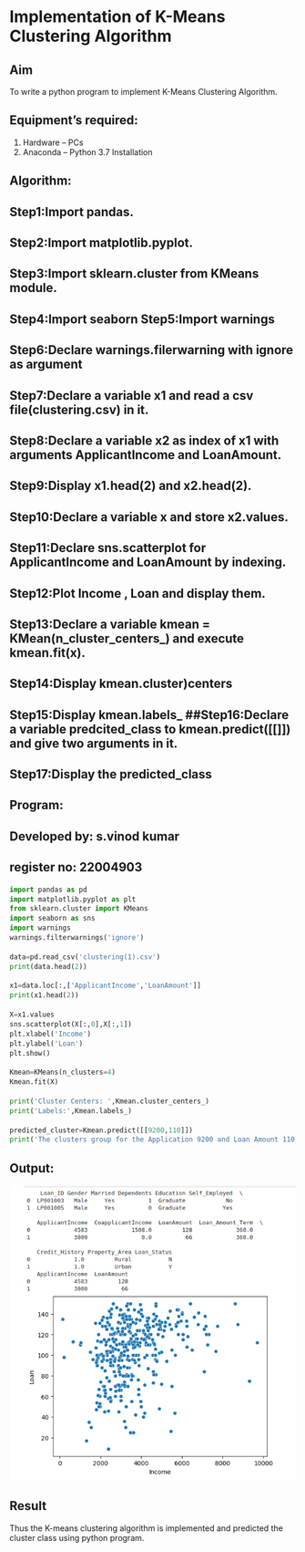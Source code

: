 # Implementation of K-Means Clustering Algorithm
## Aim
To write a python program to implement K-Means Clustering Algorithm.
## Equipment’s required:
1.	Hardware – PCs
2.	Anaconda – Python 3.7 Installation

## Algorithm:
## Step1:Import pandas. 
## Step2:Import matplotlib.pyplot. 
## Step3:Import sklearn.cluster from KMeans module. 
## Step4:Import seaborn Step5:Import warnings 
## Step6:Declare warnings.filerwarning with ignore as argument 
## Step7:Declare a variable x1 and read a csv file(clustering.csv) in it.
## Step8:Declare a variable x2 as index of x1 with arguments ApplicantIncome and LoanAmount. 
## Step9:Display x1.head(2) and x2.head(2). 
## Step10:Declare a variable x and store x2.values.
 ## Step11:Declare sns.scatterplot for ApplicantIncome and LoanAmount by indexing. 
 ## Step12:Plot Income , Loan and display them. 
 ## Step13:Declare a variable kmean = KMean(n_cluster_centers_) and execute kmean.fit(x).
 ## Step14:Display kmean.cluster)centers 
## Step15:Display kmean.labels_ ##Step16:Declare a variable predcited_class to kmean.predict([[]]) and give two arguments in it. 
## Step17:Display the predicted_class

## Program:
## Developed by: s.vinod kumar
## register no: 22004903

```python
import pandas as pd
import matplotlib.pyplot as plt
from sklearn.cluster import KMeans
import seaborn as sns
import warnings
warnings.filterwarnings('ignore')

data=pd.read_csv('clustering(1).csv')
print(data.head(2))

x1=data.loc[:,['ApplicantIncome','LoanAmount']]
print(x1.head(2))

X=x1.values
sns.scatterplot(X[:,0],X[:,1])
plt.xlabel('Income')
plt.ylabel('Loan')
plt.show()

Kmean=KMeans(n_clusters=4)
Kmean.fit(X)

print('Cluster Centers: ',Kmean.cluster_centers_)
print('Labels:',Kmean.labels_)

predicted_cluster=Kmean.predict([[9200,110]])
print('The clusters group for the Application 9200 and Loan Amount 110  is ',predicted_cluster)


```
## Output:
![output](/output.png)

## Result
Thus the K-means clustering algorithm is implemented and predicted the cluster class using python program.
